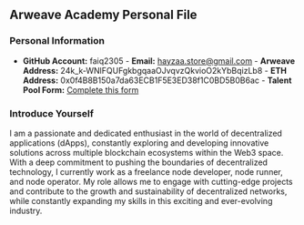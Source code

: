 ## Arweave Academy Personal File
### Personal Information
- **GitHub Account:** faiq2305 - **Email:** hayzaa.store@gmail.com - **Arweave Address:** 
24k_k-WNlFQUFgkbgqaaOJvqvzQkvioO2kYbBqizLb8 - **ETH Address:** 0x0f4B8B150a7da63ECB1F5E3ED38f1C0BD5B0B6ac - **Talent 
Pool Form:** [Complete this 
form](https://docs.google.com/forms/d/e/1FAIpQLSfWA5fIIcBgmRppm3jNz5vmf9Mai_QMVil-2pO4r7YKn_Zhtw/viewform?usp=sf_link)
### Introduce Yourself
I am a passionate and dedicated enthusiast in the world of decentralized applications (dApps), constantly exploring and developing innovative solutions across multiple blockchain ecosystems within the Web3 space. With a deep commitment to pushing the boundaries of decentralized technology, I currently work as a freelance node developer, node runner, and node operator. My role allows me to engage with cutting-edge projects and contribute to the growth and sustainability of decentralized networks, while constantly expanding my skills in this exciting and ever-evolving industry. 
